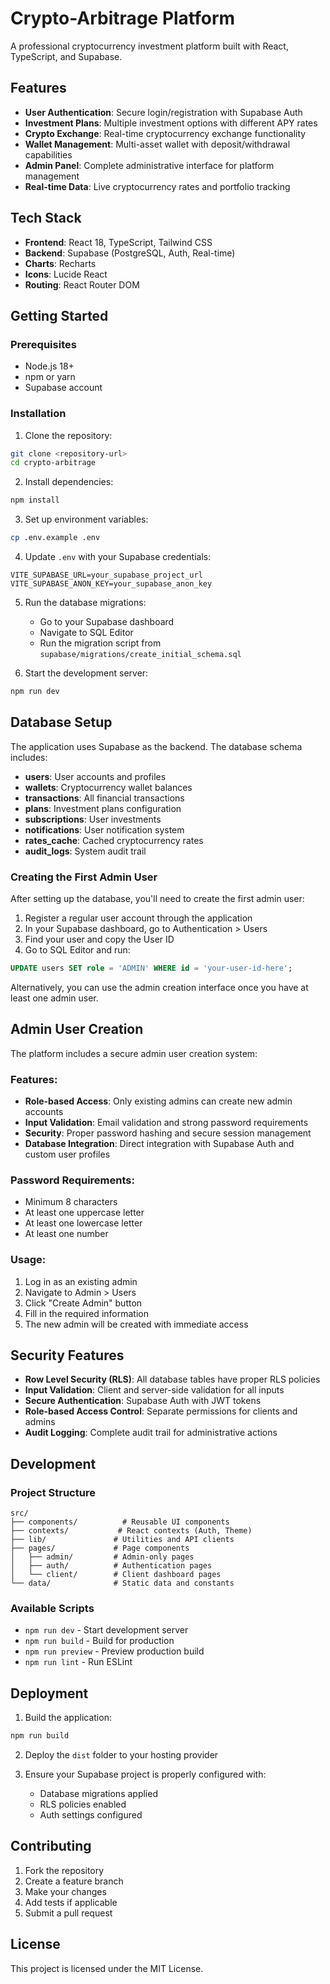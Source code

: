 # Crypto-Arbitrage Platform

A professional cryptocurrency investment platform built with React, TypeScript, and Supabase.

## Features

- **User Authentication**: Secure login/registration with Supabase Auth
- **Investment Plans**: Multiple investment options with different APY rates
- **Crypto Exchange**: Real-time cryptocurrency exchange functionality
- **Wallet Management**: Multi-asset wallet with deposit/withdrawal capabilities
- **Admin Panel**: Complete administrative interface for platform management
- **Real-time Data**: Live cryptocurrency rates and portfolio tracking

## Tech Stack

- **Frontend**: React 18, TypeScript, Tailwind CSS
- **Backend**: Supabase (PostgreSQL, Auth, Real-time)
- **Charts**: Recharts
- **Icons**: Lucide React
- **Routing**: React Router DOM

## Getting Started

### Prerequisites

- Node.js 18+ 
- npm or yarn
- Supabase account

### Installation

1. Clone the repository:
```bash
git clone <repository-url>
cd crypto-arbitrage
```

2. Install dependencies:
```bash
npm install
```

3. Set up environment variables:
```bash
cp .env.example .env
```

4. Update `.env` with your Supabase credentials:
```env
VITE_SUPABASE_URL=your_supabase_project_url
VITE_SUPABASE_ANON_KEY=your_supabase_anon_key
```

5. Run the database migrations:
   - Go to your Supabase dashboard
   - Navigate to SQL Editor
   - Run the migration script from `supabase/migrations/create_initial_schema.sql`

6. Start the development server:
```bash
npm run dev
```

## Database Setup

The application uses Supabase as the backend. The database schema includes:

- **users**: User accounts and profiles
- **wallets**: Cryptocurrency wallet balances
- **transactions**: All financial transactions
- **plans**: Investment plans configuration
- **subscriptions**: User investments
- **notifications**: User notification system
- **rates_cache**: Cached cryptocurrency rates
- **audit_logs**: System audit trail

### Creating the First Admin User

After setting up the database, you'll need to create the first admin user:

1. Register a regular user account through the application
2. In your Supabase dashboard, go to Authentication > Users
3. Find your user and copy the User ID
4. Go to SQL Editor and run:
```sql
UPDATE users SET role = 'ADMIN' WHERE id = 'your-user-id-here';
```

Alternatively, you can use the admin creation interface once you have at least one admin user.

## Admin User Creation

The platform includes a secure admin user creation system:

### Features:
- **Role-based Access**: Only existing admins can create new admin accounts
- **Input Validation**: Email validation and strong password requirements
- **Security**: Proper password hashing and secure session management
- **Database Integration**: Direct integration with Supabase Auth and custom user profiles

### Password Requirements:
- Minimum 8 characters
- At least one uppercase letter
- At least one lowercase letter  
- At least one number

### Usage:
1. Log in as an existing admin
2. Navigate to Admin > Users
3. Click "Create Admin" button
4. Fill in the required information
5. The new admin will be created with immediate access

## Security Features

- **Row Level Security (RLS)**: All database tables have proper RLS policies
- **Input Validation**: Client and server-side validation for all inputs
- **Secure Authentication**: Supabase Auth with JWT tokens
- **Role-based Access Control**: Separate permissions for clients and admins
- **Audit Logging**: Complete audit trail for administrative actions

## Development

### Project Structure
```
src/
├── components/          # Reusable UI components
├── contexts/           # React contexts (Auth, Theme)
├── lib/               # Utilities and API clients
├── pages/             # Page components
│   ├── admin/         # Admin-only pages
│   ├── auth/          # Authentication pages
│   └── client/        # Client dashboard pages
└── data/              # Static data and constants
```

### Available Scripts

- `npm run dev` - Start development server
- `npm run build` - Build for production
- `npm run preview` - Preview production build
- `npm run lint` - Run ESLint

## Deployment

1. Build the application:
```bash
npm run build
```

2. Deploy the `dist` folder to your hosting provider

3. Ensure your Supabase project is properly configured with:
   - Database migrations applied
   - RLS policies enabled
   - Auth settings configured

## Contributing

1. Fork the repository
2. Create a feature branch
3. Make your changes
4. Add tests if applicable
5. Submit a pull request

## License

This project is licensed under the MIT License.